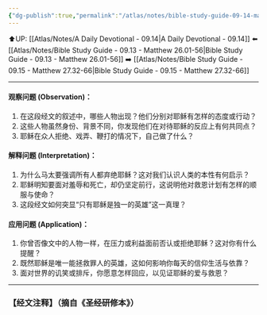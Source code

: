 ```yaml
---
{"dg-publish":true,"permalink":"/atlas/notes/bible-study-guide-09-14-matthew-26-57-27-31/"}
---
```


⬆️UP: [[Atlas/Notes/A Daily Devotional - 09.14\|A Daily Devotional - 09.14]]
⬅️ [[Atlas/Notes/Bible Study Guide - 09.13 - Matthew 26.01-56\|Bible Study Guide - 09.13 - Matthew 26.01-56]]
➡️ [[Atlas/Notes/Bible Study Guide - 09.15 - Matthew 27.32-66\|Bible Study Guide - 09.15 - Matthew 27.32-66]] 

---

#### 观察问题 (Observation)：

1. 在这段经文的叙述中，哪些人物出现？他们分别对耶稣有怎样的态度或行动？
2. 这些人物虽然身份、背景不同，你发现他们在对待耶稣的反应上有何共同点？
3. 耶稣在众人拒绝、戏弄、鞭打的情况下，自己做了什么？

#### 解释问题 (Interpretation)：

1. 为什么马太要强调所有人都弃绝耶稣？这对我们认识人类的本性有何启示？
2. 耶稣明知要面对羞辱和死亡，却仍坚定前行，这说明他对救恩计划有怎样的顺服与使命？
3. 这段经文如何突显“只有耶稣是独一的英雄”这一真理？

#### 应用问题 (Application)：

1. 你曾否像文中的人物一样，在压力或利益面前否认或拒绝耶稣？这对你有什么提醒？
2. 既然耶稣是唯一能拯救罪人的英雄，这如何影响你每天的信仰生活与依靠？
3. 面对世界的讥笑或排斥，你愿意怎样回应，以见证耶稣的爱与救恩？

---
### 【经文注释】（摘自《圣经研修本》）

